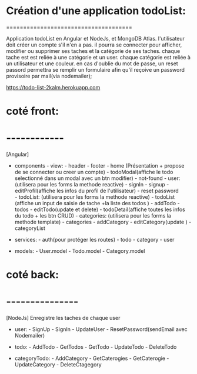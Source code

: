  # Création d'une application todoList:
=====================================

Application todoList en Angular et NodeJs, et MongoDB Atlas.
l'utilisateur doit créer un compte s'il n'en a pas.
il pourra se connecter pour afficher, modifier ou supprimer ses taches et la catégorie de ses taches.
chaque tache est est reliée à une catégorie et un user.
chaque catégorie est reliée à un utilisateur et une couleur.
en cas d'oublie du mot de passe, un reset passord permettra se remplir un formulaire afin qu'il reçoive un password provisoire par mail(via nodemailer); 

https://todo-list-2kalm.herokuapp.com


# coté front: 
# ------------
[Angular]
- components
        - view:
                - header
                - footer
                - home (Présentation + propose de se connecter ou creer un compte)
                - todoModal(affiche le todo selectionné dans un modal avec un btn modifier)
                - not-found
        - user:(utilisera pour les forms la methode reactive)
                - signIn
                - signup
                - editProfil(affiche les infos du profil de l'utilisateur)
                - reset password                 
        - todoList: (utilisera pour les forms la methode reactive)
                - todoList (affiche un input de saisie de tache +la liste des todos )
                - addTodo
                - todos
                - editTodo(update et delete)
                - todoDetail(affiche toutes les infos du todo + les btn CRUD)
        - categories: (utilisera pour les forms la methode template)
                - categories
                - addCategory
                - editCategory(update ) 
                - categoryList       
- services:
        - auth(pour protéger les routes)
        - todo
        - category
        - user

- models: 
        - User.model
        - Todo.model
        - Category.model


    
# coté back:
# ---------------
[NodeJs]
Enregistre les taches de chaque user
- user:  - SignUp
         - SignIn
         - UpdateUser
         - ResetPassword(sendEmail avec Nodemailer)

- todo:  - AddTodo
         - GetTodos 
         - GetTodo
         - UpdateTodo
         - DeleteTodo

- categoryTodo:
         - AddCategory
         - GetCaterogies
         - GetCaterogie
         - UpdateCategory
         - DeleteCtagegory
            
